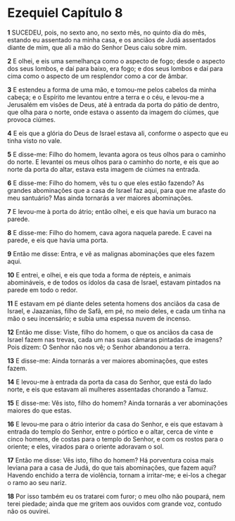 # Ezequiel Capítulo 8

**1** 	SUCEDEU, pois, no sexto ano, no sexto mês, no quinto dia do mês, estando eu assentado na minha casa, e os anciãos de Judá assentados diante de mim, que ali a mão do Senhor Deus caiu sobre mim.

**2** 	E olhei, e eis uma semelhança como o aspecto de fogo; desde o aspecto dos seus lombos, e daí para baixo, era fogo; e dos seus lombos e daí para cima como o aspecto de um resplendor como a cor de âmbar.

**3** 	E estendeu a forma de uma mão, e tomou-me pelos cabelos da minha cabeça; e o Espírito me levantou entre a terra e o céu, e levou-me a Jerusalém em visões de Deus, até à entrada da porta do pátio de dentro, que olha para o norte, onde estava o assento da imagem do ciúmes, que provoca ciúmes.

**4** 	E eis que a glória do Deus de Israel estava ali, conforme o aspecto que eu tinha visto no vale.

**5** 	E disse-me: Filho do homem, levanta agora os teus olhos para o caminho do norte. E levantei os meus olhos para o caminho do norte, e eis que ao norte da porta do altar, estava esta imagem de ciúmes na entrada.

**6** 	E disse-me: Filho do homem, vês tu o que eles estão fazendo? As grandes abominações que a casa de Israel faz aqui, para que me afaste do meu santuário? Mas ainda tornarás a ver maiores abominações.

**7** 	E levou-me à porta do átrio; então olhei, e eis que havia um buraco na parede.

**8** 	E disse-me: Filho do homem, cava agora naquela parede. E cavei na parede, e eis que havia uma porta.

**9** 	Então me disse: Entra, e vê as malignas abominações que eles fazem aqui.

**10** 	E entrei, e olhei, e eis que toda a forma de répteis, e animais abomináveis, e de todos os ídolos da casa de Israel, estavam pintados na parede em todo o redor.

**11** 	E estavam em pé diante deles setenta homens dos anciãos da casa de Israel, e Jaazanias, filho de Safã, em pé, no meio deles, e cada um tinha na mão o seu incensário; e subia uma espessa nuvem de incenso.

**12** 	Então me disse: Viste, filho do homem, o que os anciãos da casa de Israel fazem nas trevas, cada um nas suas câmaras pintadas de imagens? Pois dizem: O Senhor não nos vê; o Senhor abandonou a terra.

**13** 	E disse-me: Ainda tornarás a ver maiores abominações, que estes fazem.

**14** 	E levou-me à entrada da porta da casa do Senhor, que está do lado norte, e eis que estavam ali mulheres assentadas chorando a Tamuz.

**15** 	E disse-me: Vês isto, filho do homem? Ainda tornarás a ver abominações maiores do que estas.

**16** 	E levou-me para o átrio interior da casa do Senhor, e eis que estavam à entrada do templo do Senhor, entre o pórtico e o altar, cerca de vinte e cinco homens, de costas para o templo do Senhor, e com os rostos para o oriente; e eles, virados para o oriente adoravam o sol.

**17** 	Então me disse: Vês isto, filho do homem? Há porventura coisa mais leviana para a casa de Judá, do que tais abominações, que fazem aqui? Havendo enchido a terra de violência, tornam a irritar-me; e ei-los a chegar o ramo ao seu nariz.

**18** 	Por isso também eu os tratarei com furor; o meu olho não poupará, nem terei piedade; ainda que me gritem aos ouvidos com grande voz, contudo não os ouvirei.

